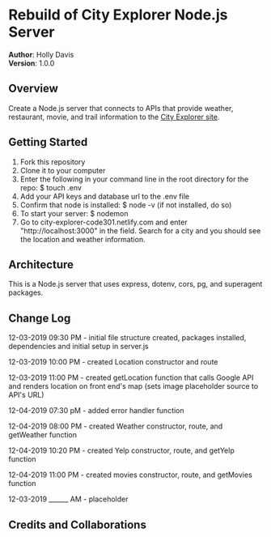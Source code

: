 # Rebuild of City Explorer Node.js Server

**Author**: Holly Davis  
**Version**: 1.0.0  

## Overview
Create a Node.js server that connects to APIs that provide weather, restaurant, movie, and trail information to the [City Explorer site](city-explorer-code301.netlify.com). 

## Getting Started
1. Fork this repository
2. Clone it to your computer
3. Enter the following in your command line in the root directory for the repo: $ touch .env
4. Add your API keys and database url to the .env file
5. Confirm that node is installed: $ node -v (if not installed, do so)
6. To start your server: $ nodemon
7. Go to city-explorer-code301.netlify.com and enter "http://localhost:3000" in the field. Search for a city and you should see the location and weather information. 

## Architecture
This is a Node.js server that uses express, dotenv, cors, pg, and superagent packages.

## Change Log

12-03-2019 09:30 PM - initial file structure created, packages installed, dependencies and initial setup in server.js

12-03-2019 10:00 PM - created Location constructor and route

12-03-2019 11:00 PM - created getLocation function that calls Google API and renders location on front end's map (sets image placeholder source to API's URL)

12-04-2019 07:30 pM - added error handler function

12-04-2019 08:00 PM - created Weather constructor, route, and getWeather function

12-04-2019 10:20 PM - created Yelp constructor, route, and getYelp function

12-04-2019 11:00 PM - created movies constructor, route, and getMovies function

12-03-2019 ______ AM - placeholder

## Credits and Collaborations
